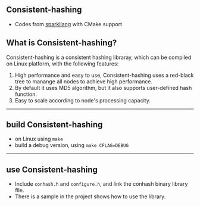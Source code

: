 ## Consistent-hashing
- Codes from [sparkliang](https://www.codeproject.com/Articles/56138/Consistent-hashing) with CMake support

## What is Consistent-hashing?
Consistent-hashing is a consistent hashing libraray, which can be compiled on Linux platform, with the following features:
1. High performance and easy to use, Consistent-hashing uses a red-black tree to manange all nodes to achieve high performance.
2. By default it uses MD5 algorithm, but it also supports user-defined hash function.
3. Easy to scale according to node's processing capacity.
---
## build Consistent-hashing
- on Linux using `make`
- build a debug version, using `make CFLAG=DEBUG`
---

## use Consistent-hashing
- Include `conhash.h` and `configure.h`, and link the conhash binary library file.
- There is a sample in the project shows how to use the library.